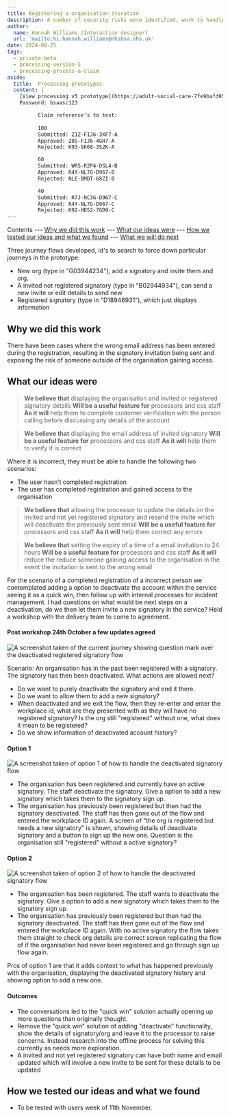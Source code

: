 ```yaml
---
title: Registering a organisation iteration
description: A number of security risks were identified, work to handle signatory invites sent to the wrong email address
author:
  name: Hannah Williams (Interaction designer)
  url: 'mailto:hi.hannah.williams@nhsbsa.nhs.uk'
date: 2024-08-25
tags:
  - private-beta
  - processing-version-5
  - processing-process-a-claim
aside:
  title:  Processing prototypes
  content: |
    [View processing v5 prototype](https://adult-social-care-7fe9bafd955a.herokuapp.com/processing/prototypes/design/v5/) 
    Password: bsaasc123

          Claim reference's to test:
          
          100
          Submitted: Z1Z-F1J6-3XF7-A
          Approved: Z8S-F1J6-4GH7-A
          Rejected: K93-SK68-3S2K-A

          60
          Submitted: WR5-R2P4-DSL4-B
          Approved: R4Y-NL7G-D967-B
          Rejected: NLE-BMDT-68ZI-B

          40
          Submitted: R7J-NC3G-D967-C
          Approved: R4Y-NL7G-D967-C
          Rejected: K92-HD52-7GD9-C
---
```


Contents
--- [Why we did this work](#why-we-did-this-work)
--- [What our ideas were](#what-our-ideas-were)
--- [How we tested our ideas and what we found](#how-we-tested-our-ideas-and-what-we-found)
--- [What we will do next](#what-we-will-do-next)


Three journey flows developed, id's to search to force down particular journeys in the prototype:
- New org (type in "G03944234"), add a signatory and invite them and org. 
- A invited not registered signatory (type in "B02944934"), can send a new invite or edit details to send new
- Registered signatory (type in "D18946931"), which just displays information

## Why we did this work

There have been cases where the wrong email address has been entered during the registration, resulting in the signatory invitation being sent and exposing the risk of someone outside of the organisation gaining access.

## What our ideas were

>**We believe that** displaying the organisation and invited or registered signatory details
>**Will be a useful feature for** processors and css staff
>**As it will** help them to complete customer verification with the person calling before discussing any details of the account

>**We believe that** displaying the email address of invited signatory
>**Will be a useful feature for** processors and css staff
>**As it will** help them to verify if is correct

Where it is incorrect, they must be able to handle the following two scenarios:
- The user hasn’t completed registration
- The user has completed registration and gained access to the organisation

>**We believe that** allowing the processor to update the details on the invited and not yet registered signatory and resend the invite which will deactivate the previously sent email
>**Will be a useful feature for** processors and css staff
>**As it will** help them correct any errors

>**We believe that** setting the expiry of a time of a email invitation to 24 hours
>**Will be a useful feature for** processors and css staff
>**As it will** reduce the reduce someone gaining access to the organisation in the event the invitation is sent to the wrong email

For the scenario of a completed registration of a incorrect person we contemplated adding a option to deactivate the account within the service seeing it as a quick win, then follow up with internal processes for incident management. I had questions on what would be next steps on a deactivation, do we then let them invite a new signatory in the service? Held a workshop with the delivery team to come to agreement.

#### Post workshop 24th October a few updates agreed

![A screenshot taken of the current journey showing question mark over the deactivated registered signatory flow](current-journey-register-org.png "Current journey showing question mark over the deactivated registered signatory flow")

Scenario: An organisation has in the past been registered with a signatory. The signatory has then been deactivated. What actions are allowed next?

- Do we want to purely deactivate the signatory and end it there.
- Do we want to allow them to add a new signatory?
- When deactivated and we exit the flow, then they re-enter and enter the workplace id, what are they presented with as they will have no registered signatory? Is the org still "registered" without one, what does it mean to be registered?
- Do we show information of deactivated account history?

#### Option 1
![A screenshot taken of option 1 of how to handle the deactivated signatory flow](option-1.png "Option 1")
- The organisation has been registered and currently have an active signatory. The staff deactivate the signatory. Give a option to add a new signatory which takes them to the signatory sign up.
- The organisation has previously been registered but then had the signatory deactivated. The staff has then gone out of the flow and entered the workplace ID again. A screen of "the org is registered but needs a new signatory" is shown, showing details of deactivate signatory and a button to sign up the new one. Question is the organisation still "registered" without a active signatory?

#### Option 2
![A screenshot taken of option 2 of how to handle the deactivated signatory flow](option-2.png "Option 2")
- The organisation has been registered. The staff wants to deactivate the signatory. Give a option to add a new signatory which takes them to the signatory sign up.
- The organisation has previously been registered but then had the signatory deactivated. The staff has then gone out of the flow and entered the workplace ID again. With no active signatory the flow takes them straight to check org details are correct screen replicating the flow of if the organisation had never been registered and go through sign up flow again.

Pros of option 1 are that it adds context to what has happened previously with the organisation, displaying the deactivated signatory history and showing option to add a new one. 

#### Outcomes
- The conversations led to the "quick win" solution actually opening up more questions than originally thought. 
- Remove the "quick win" solution of adding "deactivate" functionality, show the details of signatory/org and leave it to the processor to raise concerns. Instead research into the offline process for solving this currently as needs more exploration.
- A invited and not yet registered signatory can have both name and email updated which will involve a new invite to be sent for these details to be updated

## How we tested our ideas and what we found
- To be tested with users week of 11th November.

